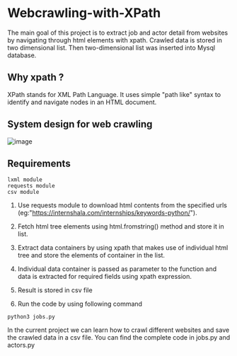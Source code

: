 # Webcrawling-with-XPath

The main goal of this project is to extract job and actor detail from websites by navigating through html elements with xpath. Crawled data is stored in two dimensional list. Then two-dimensional list was inserted into Mysql database.

## Why xpath ?
   XPath stands for XML Path Language. It uses simple "path like" syntax to identify and navigate nodes in an HTML document.
   
## System design for web crawling

![image](https://user-images.githubusercontent.com/115713117/223172165-087c5a04-8ade-4b4a-8216-2a5e1dc370ef.png)



## Requirements
    lxml module
    requests module
    csv module

1. Use requests module to download html contents from the specified urls (eg:"https://internshala.com/internships/keywords-python/").

2. Fetch html tree elements using html.fromstring() method and store it in list.

3. Extract data containers by using xpath that makes use of individual html tree and store the elements of container in the list.

4. Individual data container is passed as parameter to the function and data is extracted for required fields using xpath expression.

5. Result is stored in csv file

6. Run the code by using following command
```
python3 jobs.py
```

In the current project we can learn how to crawl different websites and save the crawled data in a csv file. You can find the complete code in jobs.py and actors.py







